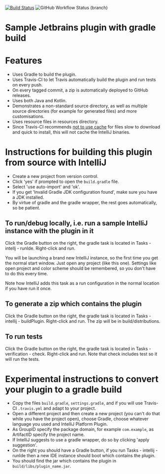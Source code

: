 [![Build Status](https://travis-ci.org/PHPirates/jetbrains-plugin-template.svg?branch=master)](https://travis-ci.org/PHPirates/jetbrains-plugin-template)
![GitHub Workflow Status (branch)](https://img.shields.io/github/workflow/status/PHPirates/jetbrains-plugin-template/CI/master?style=flat-square)


# Sample Jetbrains plugin with gradle build

# Features
* Uses Gradle to build the plugin.
* Uses Travis-CI to let Travis automatically build the plugin and run tests on every push.
* On every tagged commit, a zip is automatically deployed to GitHub releases.
* Uses both Java and Kotlin.
* Demonstrates a non-standard source directory, as well as multiple source directories (for example for generated files) and more customisations.
* Uses resource files in resources directory.
* Since Travis-CI recommends [not to use cache](https://docs.travis-ci.com/user/caching/#Things-not-to-cache) for files slow to download and quick to install, this will not cache the IntelliJ binaries.

# Instructions for building this plugin from source with IntelliJ

* Create a new project from version control.
* Click 'yes' if prompted to open the `build.gradle` file.
* Select 'use auto-import' and 'ok'.
* If you get 'Invalid Gradle JDK configuration found', make sure you have a JDK installed.
* By virtue of gradle and the gradle wrapper, the rest goes automatically, so be patient.

## To run/debug locally, i.e. run a sample IntelliJ instance with the plugin in it
Click the Gradle button on the right, the gradle task is located in Tasks - intellj - runIde. Right-click and run.

You will be launching a brand new IntelliJ instance, so the first time you get the normal start window. Just open any project (like this one). Settings like open project and color scheme should be remembered, so you don't have to do this every time.

Note how IntelliJ adds this task as a run configuration in the normal location if you have run it once. 

## To generate a zip which contains the plugin
Click the Gradle button on the right, the gradle task is located in Tasks - intellij - buildPlugin. Right-click and run. The zip will be in build/distributions.

## To run tests
Click the Gradle button on the right, the gradle task is located in Tasks - verification - check. Right-click and run. Note that check includes test so it will run the tests.

# Experimental instructions to convert your plugin to a gradle build
* Copy the files `build.gradle`, `settings.gradle`, and if you will use Travis-CI `.travis.yml` and adapt to your project.
* Open a different project and then create a new project (you can't do that while you have the project open), choose Gradle, choose whatever language you used and IntelliJ Platform Plugin.
* As GroupID specify the package domain, for example `com.example`, as ArtifactID specify the project name.
* If IntelliJ suggests to use a gradle wrapper, do so by clicking 'apply suggestion'.
* On the right you should have a Gradle button, if you run Tasks - intellij - runIde then a new IDE instance should boot which contains the plugin.
* You should find the jar which contains the plugin in `build/libs/plugin_name.jar`.
